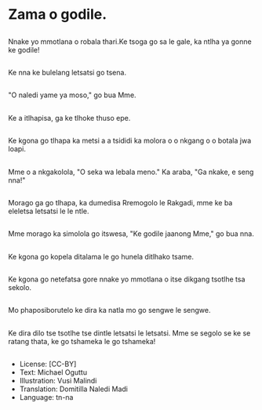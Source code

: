 # Zama o godile.

##
Nnake yo mmotlana o robala thari.Ke tsoga go sa le gale, ka ntlha ya gonne ke godile!

##
Ke nna ke bulelang letsatsi go tsena.

##
"O naledi yame ya moso," go bua Mme.

##
Ke a itlhapisa, ga ke tlhoke thuso epe.

##
Ke kgona go tlhapa ka metsi a a tsididi ka molora o o nkgang o o botala jwa loapi.

##
Mme o a nkgakolola, "O seka wa lebala meno." Ka araba, "Ga nkake, e seng nna!"

##
Morago ga go tlhapa, ka dumedisa Rremogolo le Rakgadi, mme ke ba eleletsa letsatsi le le ntle.

##
Mme morago ka simolola go itswesa, "Ke godile jaanong Mme," go bua nna.

##
Ke kgona go kopela ditalama le go hunela ditlhako tsame.

##
Ke kgona go netefatsa gore nnake yo mmotlana o itse dikgang tsotlhe tsa sekolo.

##
Mo phaposiborutelo ke dira ka natla mo go sengwe le sengwe.

##
Ke dira dilo tse tsotlhe tse dintle letsatsi le letsatsi. Mme se segolo se ke se ratang thata, ke go tshameka le go tshameka!

##
* License: [CC-BY]
* Text: Michael Oguttu
* Illustration: Vusi Malindi
* Translation: Domitilla Naledi Madi
* Language: tn-na
